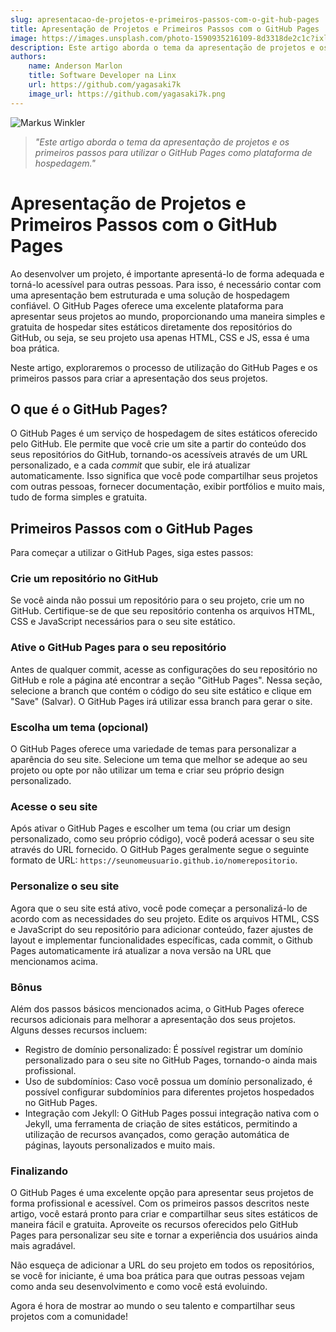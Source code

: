```yaml
---
slug: apresentacao-de-projetos-e-primeiros-passos-com-o-git-hub-pages
title: Apresentação de Projetos e Primeiros Passos com o GitHub Pages
image: https://images.unsplash.com/photo-1590935216109-8d3318de2c1c?ixlib=rb-4.0.3&ixid=M3wxMjA3fDB8MHxwaG90by1wYWdlfHx8fGVufDB8fHx8fA%3D%3D&auto=format&fit=crop&w=1170&q=80
description: Este artigo aborda o tema da apresentação de projetos e os primeiros passos para utilizar o GitHub Pages como plataforma de hospedagem.
authors:
    name: Anderson Marlon
    title: Software Developer na Linx
    url: https://github.com/yagasaki7k
    image_url: https://github.com/yagasaki7k.png
---
```


![](https://images.unsplash.com/photo-1590935216109-8d3318de2c1c?ixlib=rb-4.0.3&ixid=M3wxMjA3fDB8MHxwaG90by1wYWdlfHx8fGVufDB8fHx8fA%3D%3D&auto=format&fit=crop&w=1170&q=80 "Markus Winkler")

> _"Este artigo aborda o tema da apresentação de projetos e os primeiros passos para utilizar o GitHub Pages como plataforma de hospedagem."_

# Apresentação de Projetos e Primeiros Passos com o GitHub Pages

Ao desenvolver um projeto, é importante apresentá-lo de forma adequada e torná-lo acessível para outras pessoas. Para isso, é necessário contar com uma apresentação bem estruturada e uma solução de hospedagem confiável. O GitHub Pages oferece uma excelente plataforma para apresentar seus projetos ao mundo, proporcionando uma maneira simples e gratuita de hospedar sites estáticos diretamente dos repositórios do GitHub, ou seja, se seu projeto usa apenas HTML, CSS e JS, essa é uma boa prática. 

Neste artigo, exploraremos o processo de utilização do GitHub Pages e os primeiros passos para criar a apresentação dos seus projetos.

## O que é o GitHub Pages?

O GitHub Pages é um serviço de hospedagem de sites estáticos oferecido pelo GitHub. Ele permite que você crie um site a partir do conteúdo dos seus repositórios do GitHub, tornando-os acessíveis através de um URL personalizado, e a cada _commit_ que subir, ele irá atualizar automaticamente. Isso significa que você pode compartilhar seus projetos com outras pessoas, fornecer documentação, exibir portfólios e muito mais, tudo de forma simples e gratuita.

## Primeiros Passos com o GitHub Pages
Para começar a utilizar o GitHub Pages, siga estes passos:

### Crie um repositório no GitHub
Se você ainda não possui um repositório para o seu projeto, crie um no GitHub. Certifique-se de que seu repositório contenha os arquivos HTML, CSS e JavaScript necessários para o seu site estático.

### Ative o GitHub Pages para o seu repositório
Antes de qualquer commit, acesse as configurações do seu repositório no GitHub e role a página até encontrar a seção "GitHub Pages". Nessa seção, selecione a branch que contém o código do seu site estático e clique em "Save" (Salvar). O GitHub Pages irá utilizar essa branch para gerar o site.

### Escolha um tema (opcional)
O GitHub Pages oferece uma variedade de temas para personalizar a aparência do seu site. Selecione um tema que melhor se adeque ao seu projeto ou opte por não utilizar um tema e criar seu próprio design personalizado.

### Acesse o seu site
Após ativar o GitHub Pages e escolher um tema (ou criar um design personalizado, como seu próprio código), você poderá acessar o seu site através do URL fornecido. O GitHub Pages geralmente segue o seguinte formato de URL: `https://seunomeusuario.github.io/nomerepositorio`.

### Personalize o seu site
Agora que o seu site está ativo, você pode começar a personalizá-lo de acordo com as necessidades do seu projeto. Edite os arquivos HTML, CSS e JavaScript do seu repositório para adicionar conteúdo, fazer ajustes de layout e implementar funcionalidades específicas, cada commit, o Github Pages automaticamente irá atualizar a nova versão na URL que mencionamos acima.

### Bônus
Além dos passos básicos mencionados acima, o GitHub Pages oferece recursos adicionais para melhorar a apresentação dos seus projetos. Alguns desses recursos incluem:

- Registro de domínio personalizado: É possível registrar um domínio personalizado para o seu site no GitHub Pages, tornando-o ainda mais profissional.
- Uso de subdomínios: Caso você possua um domínio personalizado, é possível configurar subdomínios para diferentes projetos hospedados no GitHub Pages.
- Integração com Jekyll: O GitHub Pages possui integração nativa com o Jekyll, uma ferramenta de criação de sites estáticos, permitindo a utilização de recursos avançados, como geração automática de páginas, layouts personalizados e muito mais.

### Finalizando

O GitHub Pages é uma excelente opção para apresentar seus projetos de forma profissional e acessível. Com os primeiros passos descritos neste artigo, você estará pronto para criar e compartilhar seus sites estáticos de maneira fácil e gratuita. Aproveite os recursos oferecidos pelo GitHub Pages para personalizar seu site e tornar a experiência dos usuários ainda mais agradável. 

Não esqueça de adicionar a URL do seu projeto em todos os repositórios, se você for iniciante, é uma boa prática para que outras pessoas vejam como anda seu desenvolvimento e como você está evoluindo.

Agora é hora de mostrar ao mundo o seu talento e compartilhar seus projetos com a comunidade!